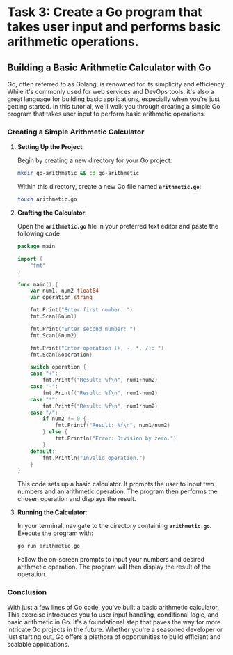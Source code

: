 # Task 3: Create a Go program that takes user input and performs basic arithmetic operations.

## **Building a Basic Arithmetic Calculator with Go**

Go, often referred to as Golang, is renowned for its simplicity and efficiency. While it's commonly used for web services and DevOps tools, it's also a great language for building basic applications, especially when you're just getting started. In this tutorial, we'll walk you through creating a simple Go program that takes user input to perform basic arithmetic operations.

### **Creating a Simple Arithmetic Calculator**

1. **Setting Up the Project**:
    
    Begin by creating a new directory for your Go project:
    
    ```bash
    mkdir go-arithmetic && cd go-arithmetic
    ```
    
    Within this directory, create a new Go file named **`arithmetic.go`**:
    
    ```bash
    touch arithmetic.go
    ```
    
2. **Crafting the Calculator**:
    
    Open the **`arithmetic.go`** file in your preferred text editor and paste the following code:
    
    ```go
    package main
    
    import (
        "fmt"
    )
    
    func main() {
        var num1, num2 float64
        var operation string
    
        fmt.Print("Enter first number: ")
        fmt.Scan(&num1)
    
        fmt.Print("Enter second number: ")
        fmt.Scan(&num2)
    
        fmt.Print("Enter operation (+, -, *, /): ")
        fmt.Scan(&operation)
    
        switch operation {
        case "+":
            fmt.Printf("Result: %f\n", num1+num2)
        case "-":
            fmt.Printf("Result: %f\n", num1-num2)
        case "*":
            fmt.Printf("Result: %f\n", num1*num2)
        case "/":
            if num2 != 0 {
                fmt.Printf("Result: %f\n", num1/num2)
            } else {
                fmt.Println("Error: Division by zero.")
            }
        default:
            fmt.Println("Invalid operation.")
        }
    }
    ```
    
    This code sets up a basic calculator. It prompts the user to input two numbers and an arithmetic operation. The program then performs the chosen operation and displays the result.
    
3. **Running the Calculator**:
    
    In your terminal, navigate to the directory containing **`arithmetic.go`**. Execute the program with:
    
    ```bash
    go run arithmetic.go
    ```
    
    Follow the on-screen prompts to input your numbers and desired arithmetic operation. The program will then display the result of the operation.
    

### **Conclusion**

With just a few lines of Go code, you've built a basic arithmetic calculator. This exercise introduces you to user input handling, conditional logic, and basic arithmetic in Go. It's a foundational step that paves the way for more intricate Go projects in the future. Whether you're a seasoned developer or just starting out, Go offers a plethora of opportunities to build efficient and scalable applications.